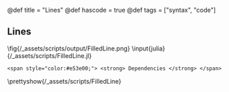 @def title = "Lines"
@def hascode = true
@def tags = ["syntax", "code"]


## Lines
\fig{/_assets/scripts/output/FilledLine.png}
\input{julia}{/_assets/scripts/FilledLine.jl}

~~~
<span style="color:#e53e00;"> <strong> Dependencies </strong> </span>
~~~
\prettyshow{/_assets/scripts/FilledLine}
